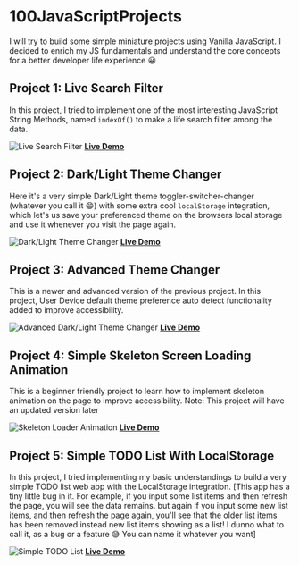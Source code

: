 # 100JavaScriptProjects

I will try to build some simple miniature projects using Vanilla JavaScript. I decided to enrich my JS fundamentals and understand the core concepts for a better developer life experience 😀

## Project 1: Live Search Filter

In this project, I tried to implement one of the most interesting JavaScript String Methods, named `indexOf()` to make a life search filter among the data.

![Live Search Filter](https://user-images.githubusercontent.com/61485238/149883852-27e8e4fb-7a45-4887-addb-d9436a037cf7.png)
**[Live Demo](https://alnahian2003.github.io/100jsproject/filter.html)**

## Project 2: Dark/Light Theme Changer

Here it's a very simple Dark/Light theme toggler-switcher-changer (whatever you call it 😄) with some extra cool `localStorage` integration, which let's us save your preferenced theme on the browsers local storage and use it whenever you visit the page again.

![Dark/Light Theme Changer](https://user-images.githubusercontent.com/61485238/150562393-10cd67d5-5777-45c1-8b47-8ea780029b30.jpg)
**[Live Demo](https://alnahian2003.github.io/100jsproject/themechanger.html)**

## Project 3: Advanced Theme Changer

This is a newer and advanced version of the previous project. In this project, User Device default theme preference auto detect functionality added to improve accessibility.

![Advanced Dark/Light Theme Changer](https://user-images.githubusercontent.com/61485238/150644122-4c4f8265-b648-44c0-ad71-8a290d31c4f9.jpg)
**[Live Demo](https://alnahian2003.github.io/100jsproject/theme-changer-v2.html)**

## Project 4: Simple Skeleton Screen Loading Animation

This is a beginner friendly project to learn how to implement skeleton animation on the page to improve accessibility. Note: This project will have an updated version later

![Skeleton Loader Animation](https://user-images.githubusercontent.com/61485238/150643977-c3bff747-bb2e-4ff0-9db2-00ff48aecc50.jpg)
**[Live Demo](https://alnahian2003.github.io/100jsproject/skeleton-loader)**

## Project 5: Simple TODO List With LocalStorage

In this project, I tried implementing my basic understandings to build a very simple TODO list web app with the LocalStorage integration.
[This app has a tiny little bug in it. For example, if you input some list items and then refresh the page, you will see the data remains. but again if you input some new list items, and then refresh the page again, you'll see that the older list items has been removed instead new list items showing as a list! I dunno what to call it, as a bug or a feature 😅 You can name it whatever you want]

![Simple TODO List](https://user-images.githubusercontent.com/61485238/151235449-11ea5168-0532-4b9b-b328-ff52c2c92abd.jpg)
**[Live Demo](https://alnahian2003.github.io/100jsproject/todo.html)**

